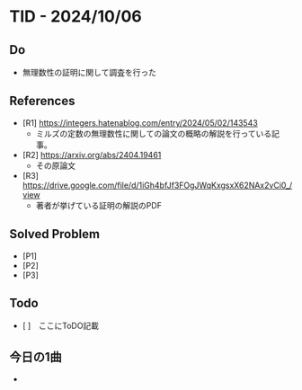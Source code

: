# TID - 2024/10/06
<!--
## Learnings
- 
- 
-->


## Do
- 無理数性の証明に関して調査を行った

## References
- [R1] https://integers.hatenablog.com/entry/2024/05/02/143543
  - ミルズの定数の無理数性に関しての論文の概略の解説を行っている記事。
- [R2] https://arxiv.org/abs/2404.19461
  - その原論文
- [R3] https://drive.google.com/file/d/1iGh4bfJf3FOgJWqKxgsxX62NAx2vCi0_/view
  - 著者が挙げている証明の解説のPDF

## Solved Problem
- [P1] 
- [P2] 
- [P3] 


## Todo
- [ ]　ここにToDO記載

## 今日の1曲
- 
